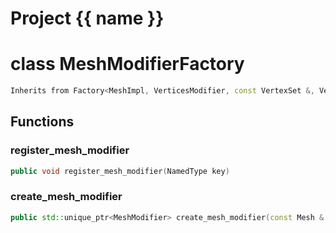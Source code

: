 <script setup>
import {useRoute} from 'vitepress'
const {path} = useRoute()
const tokens = path.split('/')
const words = tokens[2].split('-');
for (let i = 0; i < words.length; i++) {
    words[i] = words[i].charAt(0).toUpperCase() + words[i].slice(1);
    words[i] = words[i].replace('geode', 'Geode')
}
const name = words.join('-');
</script>
# Project {{ name }}

# class MeshModifierFactory


```cpp
Inherits from Factory<MeshImpl, VerticesModifier, const VertexSet &, VertexSetBuilder &, MeshModifierFactoryKey>
```



## Functions

### register_mesh_modifier

```cpp
public void register_mesh_modifier(NamedType key)
```


### create_mesh_modifier

```cpp
public std::unique_ptr<MeshModifier> create_mesh_modifier(const Mesh & mesh, typename Mesh::Builder & builder)
```




